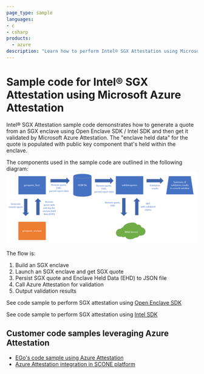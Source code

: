 ```yaml
---
page_type: sample
languages:
- c
- csharp
products:
  - azure
description: "Learn how to perform Intel® SGX Attestation using Microsoft Azure Attestation"
---
```


# Sample code for Intel® SGX Attestation using Microsoft Azure Attestation

Intel® SGX Attestation sample code demonstrates how to generate a quote from an SGX enclave using Open Enclave SDK / Intel SDK and then get it validated by Microsoft Azure Attestation. The "enclave held data" for the quote is populated with public key component that's held within the enclave.

The components used in the sample code are outlined in the following diagram:
![SGX Attestation Overview Diagram](./media/maa.sample.diagram.png)

The flow is:
1. Build an SGX enclave
2. Launch an SGX enclave and get SGX quote
3. Persist SGX quote and Enclave Held Data (EHD) to JSON file
4. Call Azure Attestation for validation
5. Output validation results

See code sample to perform SGX attestation using [Open Enclave SDK](./sgx.attest.sample.oe.sdk)

See code sample to perform SGX attestation using [Intel SDK](./sgx.attest.sample.intel.sdk)

## Customer code samples leveraging Azure Attestation

- [EGo's code sample using Azure Attestation](https://github.com/edgelesssys/ego/tree/master/samples/azure_attestation)
- [Azure Attestation integration in SCONE platform](https://github.com/scontain/scone-azure-integration)

